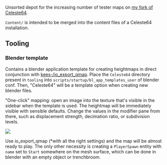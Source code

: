 Unsorted depot for the increasing number of tester maps on [my fork of Celeste64](https://github.com/kees-/Celeste64).

`Content/` is intended to be merged into the content files of a Celeste64 installation.

## Tooling

### Blender template

Contains a blender application template for creating heightmaps in direct conjunction with [kees-/io_export_qmap](https://github.com/kees-/io_export_qmap). Place the `Celeste64` directory present in `tooling` into `scripts/startup/bl_app_templates_user` of blender conf. Then, "Celeste64" will be a template option when creating new blender files.

"One-click" mapping: open an image into the texture that's visible in the sidebar when the template is used. The heightmap will be immediately visible with sensible defaults. Change the values in the modifier pane from there, such as displacement strength, decimation ratio, or subdivision levels.

![](https://github.com/user-attachments/assets/91b8c3a3-3805-4c86-acdf-fdef77526803)

Use io_export_qmap (\*with all the right settings) and the map will be almost ready to play. The only other necessity is creating a `PlayerSpawn` entity with `name` set to `Start` somewhere on the mesh surface, which can be done in blender with an empty object or trenchbroom.
